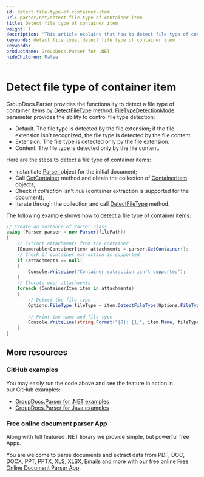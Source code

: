 ```yaml
---
id: detect-file-type-of-container-item
url: parser/net/detect-file-type-of-container-item
title: Detect file type of container item
weight: 1
description: "This article explains that how to detect file type of container item."
keywords: detect file type, detect file type of container item
keywords: 
productName: GroupDocs.Parser for .NET
hideChildren: False
---
```

# Detect file type of container item

GroupDocs.Parser provides the functionality to detect a file type of container items by [DetectFileType](https://apireference.groupdocs.com/parser/net/groupdocs.parser.data/containeritem/methods/detectfiletype) method. [FileTypeDetectionMode](https://apireference.groupdocs.com/parser/net/groupdocs.parser.options/filetypedetectionmode) parameter provides the ability to control file type detection:

- Default. The file type is detected by the file extension; if the file extension  isn't recognized, the file type is detected by the file content.
- Extension. The file type is detected only by the file extension.
- Content. The file type is detected only by the file content.

Here are the steps to detect a file type of container items:

- Instantiate [Parser ](https://apireference.groupdocs.com/net/parser/groupdocs.parser/parser)object for the initial document;
- Call [GetContainer](https://apireference.groupdocs.com/net/parser/groupdocs.parser/parser/methods/getcontainer) method and obtain the collection of [ContainerItem](https://apireference.groupdocs.com/net/parser/groupdocs.parser.data/containeritem) objects;
- Check if *collection* isn't *null* (container extraction is supported for the document);
- Iterate through the collection and call [DetectFileType](https://apireference.groupdocs.com/parser/net/groupdocs.parser.data/containeritem/methods/detectfiletype) method.

The following example shows how to detect a file type of container items:

```csharp
// Create an instance of Parser class
using (Parser parser = new Parser(filePath))
{
    // Extract attachments from the container
    IEnumerable<ContainerItem> attachments = parser.GetContainer();
    // Check if container extraction is supported
    if (attachments == null)
    {
        Console.WriteLine("Container extraction isn't supported");
    }
    // Iterate over attachments
    foreach (ContainerItem item in attachments)
    {
        // Detect the file type
        Options.FileType fileType = item.DetectFileType(Options.FileTypeDetectionMode.Default);
         
        // Print the name and file type
        Console.WriteLine(string.Format("{0}: {1}", item.Name, fileType));
    }
}
```

## More resources

### GitHub examples

You may easily run the code above and see the feature in action in our GitHub examples:

*   [GroupDocs.Parser for .NET examples](https://github.com/groupdocs-parser/GroupDocs.Parser-for-.NET)    
*   [GroupDocs.Parser for Java examples](https://github.com/groupdocs-parser/GroupDocs.Parser-for-Java)

### Free online document parser App

Along with full featured .NET library we provide simple, but powerful free Apps.

You are welcome to parse documents and extract data from PDF, DOC, DOCX, PPT, PPTX, XLS, XLSX, Emails and more with our free online [Free Online Document Parser App](https://products.groupdocs.app/parser).